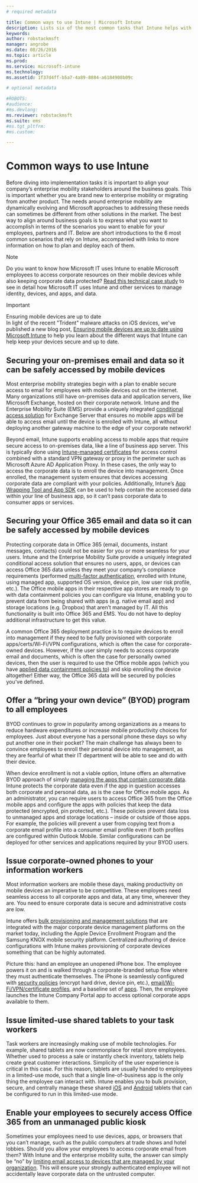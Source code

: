 ```yaml
---
# required metadata

title: Common ways to use Intune | Microsoft Intune
description: Lists six of the most common tasks that Intune helps with
keywords:
author: robstackmsft
manager: angrobe
ms.date: 08/26/2016
ms.topic: article
ms.prod:
ms.service: microsoft-intune
ms.technology:
ms.assetid: 1f37d4ff-b5a7-4a89-8884-a6184908b09c

# optional metadata

#ROBOTS:
#audience:
#ms.devlang:
ms.reviewer: robstackmsft
ms.suite: ems
#ms.tgt_pltfrm:
#ms.custom:

---
```


# Common ways to use Intune

Before diving into implementation tasks it is important to align your company’s enterprise mobility stakeholders around the business goals.  This is important whether you are brand new to enterprise mobility or migrating from another product.  The needs around enterprise mobility are dynamically evolving and Microsoft approaches to addressing these needs can sometimes be different from other solutions in the market.  The best way to align around business goals is to express what you want to accomplish in terms of the scenarios you want to enable for your employees, partners and IT.  Below are short introductions to the 6 most common scenarios that rely on Intune, accompanied with links to more information on how to plan and deploy each of them.

>[!NOTE]
>Do you want to know how Microsoft IT uses Intune to enable Microsoft employees to access corporate resources on their mobile devices while also keeping corporate data protected? [Read this technical case study](https://www.microsoft.com/itshowcase/Article/Content/588) to see in detail how Microsoft IT uses Intune and other services to manage identity, devices, and apps, and data.  

>[!IMPORTANT]
>Ensuring mobile devices are up to date<br>
>In light of the recent "Trident" malware attacks on iOS devices, we've published a new blog post, [Ensuring mobile devices are up to date using Microsoft Intune](https://blogs.technet.microsoft.com/enterprisemobility/2016/08/26/ensuring-mobile-devices-are-up-to-date-using-microsoft-intune/) to help you learn about the different ways that Intune can help keep your devices secure and up to date.

## Securing your on-premises email and data so it can be safely accessed by mobile devices
Most enterprise mobility strategies begin with a plan to enable secure access to email for employees with mobile devices out on the internet. Many organizations still have on-premises data and application servers, like Microsoft Exchange, hosted on their corporate network. Intune and the Enterprise Mobility Suite (EMS) provide a uniquely integrated [conditional access solution](/intune/deploy-use/restrict-access-to-email-and-o365-services-with-microsoft-intune) for Exchange Server that ensures no mobile apps will be able to access email until the device is enrolled with Intune, all without deploying another gateway machine to the edge of your corporate network!

Beyond email, Intune supports enabling access to mobile apps that require secure access to on-premises data, like a line of business app server.  This is typically done using [Intune-managed certificates](/intune/deploy-use/secure-resource-access-with-certificate-profiles) for access control combined with a standard VPN gateway or proxy in the perimeter such as Microsoft Azure AD Application Proxy.  In these cases, the only way to access the corporate data is to enroll the device into management.  Once enrolled, the management system ensures that devices accessing corporate data are compliant with your policies.  Additionally, Intune’s [App Wrapping Tool and App SDK](/intune/deploy-use/decide-how-to-prepare-apps-for-mobile-application-management-with-microsoft-intune) can be used to help contain the accessed data within your line of business app, so it can’t pass corporate data to consumer apps or services.

<!-- Learn more about how to plan and deploy Intune to help secure on-premises email and data. -->

## Securing your Office 365 email and data so it can be safely accessed by mobile devices
Protecting corporate data in Office 365 (email, documents, instant messages, contacts) could not be easier for you or more seamless for your users. Intune and the Enterprise Mobility Suite provide a uniquely integrated conditional access solution that ensures no users, apps, or devices can access Office 365 data unless they meet your company’s compliance requirements (performed [multi-factor authentication](/intune/deploy-use/protect-windows-devices-with-multi-factor-authentication), enrolled with Intune, using managed app, supported OS version, device pin, low user risk profile, etc.). The Office mobile apps in their respective app stores are ready to go with data containment policies you can configure via Intune, enabling you to prevent data from being shared with apps (e.g. native email app) and storage locations (e.g. Dropbox) that aren’t managed by IT.  All this functionality is built into Office 365 and EMS.  You do not have to deploy additional infrastructure to get this value.

A common Office 365 deployment practice is to require devices to enroll into management if they need to be fully provisioned with corporate apps/certs/Wi-Fi/VPN configurations, which is often the case for corporate-owned devices.  However, if the user simply needs to access corporate email and documents, which is often the case for personally owned devices, then the user is required to use the Office mobile apps (which you have [applied data containment policies to](/intune/deploy-use/protect-apps-and-data-with-microsoft-intune)) and skip enrolling the device altogether!  Either way, the Office 365 data will be secured by policies you’ve defined.

<!-- Learn more about how to plan and deploy Intune to help secure Office 365 email and data. -->

## Offer a “bring your own device” (BYOD) program to all employees
BYOD continues to grow in popularity among organizations as a means to reduce hardware expenditures or increase mobile productivity choices for employees. Just about everyone has a personal phone these days so why put another one in their pocket? The main challenge has always been to convince employees to enroll their personal device into management, as they are fearful of what their IT department will be able to see and do with their device.  

When device enrollment is not a viable option, Intune offers an alternative BYOD approach of simply [managing the apps that contain corporate data](/intune/deploy-use/protect-apps-and-data-with-microsoft-intune).  Intune protects the corporate data even if the app in question accesses both corporate and personal data, as is the case for Office mobile apps.  As an administrator, you can require users to access Office 365 from the Office mobile apps and configure the apps with policies that keep the data protected (encrypted, pin protected, etc.).  These policies prevent data loss to unmanaged apps and storage locations – inside or outside of those apps.  For example, the policies will prevent a user from copying text from a corporate email profile into a consumer email profile even if both profiles are configured within Outlook Mobile.  Similar configurations can be deployed for other services and applications required by your BYOD users.

<!-- Learn more about how to plan and deploy Intune to support BYOD.-->

## Issue corporate-owned phones to your information workers
Most information workers are mobile these days, making productivity on mobile devices an imperative to be competitive.  These employees need seamless access to all corporate apps and data, at any time, wherever they are.  You need to ensure corporate data is secure and administrative costs are low.  

Intune offers [bulk provisioning and management solutions](/intune/deploy-use/manage-corporate-owned-devices) that are integrated with the major corporate device management platforms on the market today, including the Apple Device Enrollment Program and the Samsung KNOX mobile security platform.  Centralized authoring of device configurations with Intune makes provisioning of corporate devices something that can be highly automated.  

Picture this: hand an employee an unopened iPhone box. The employee powers it on and is walked through a corporate-branded setup flow where they must authenticate themselves. The iPhone is seamlessly configured with [security policies](/intune/deploy-use/manage-settings-and-features-on-your-devices-with-microsoft-intune-policies) (encrypt hard drive, device pin, etc.),  [email/Wi-Fi/VPN/certificate profiles](/intune/deploy-use/enable-access-to-company-resources-with-microsoft-intune), and a baseline set of [apps](/intune/deploy-use/add-apps). Then, the employee launches the Intune Company Portal app to access optional corporate apps available to them.

<!-- Learn more about how to plan and deploy Intune to support corporate owned devices. -->

## Issue limited-use shared tablets to your task workers
Task workers are increasingly making use of mobile technologies.  For example, shared tablets are now commonplace for retail store employees.  Whether used to process a sale or instantly check inventory, tablets help create great customer interactions.  Simplicity of the user experience is critical in this case.  For this reason, tablets are usually handed to employees in a limited-use mode, such that a single line-of-business app is the only thing the employee can interact with.  Intune enables you to bulk provision, secure, and centrally manage these shared [iOS](/intune/deploy-use/ios-policy-settings-in-microsoft-intune#general-configuration-policy-settings) and [Android](/intune/deploy-use/android-policy-settings-in-microsoft-intune#general-configuration-policy) tablets that can be configured to run in this limited-use mode.

<!-- Learn more about how to plan and deploy Intune to support shared tablets. -->

## Enable your employees to securely access Office 365 from an unmanaged public kiosk
Sometimes your employees need to use devices, apps, or browsers that you can’t manage, such as the public computers at trade shows and hotel lobbies. Should you allow your employees to access corporate email from them? With Intune and the enterprise mobility suite, <!--you have choices. The--> the answer can simply be “no” by [limiting email access to devices that are managed by your organization](/intune/deploy-use/restrict-access-to-email-and-o365-services-with-microsoft-intune).  <!-- Alternatively, you can choose to allow limited access to these untrusted computers by requiring multi-factor authentication and only allowing browser access (Outlook Web Access) in a mode where files cannot be downloaded (e.g. email attachments).-->  This will ensure your strongly authenticated employee will not accidentally leave corporate data on the untrusted computer.

<!-- Learn more about how to plan and deploy Intune to support kiosks. -->
